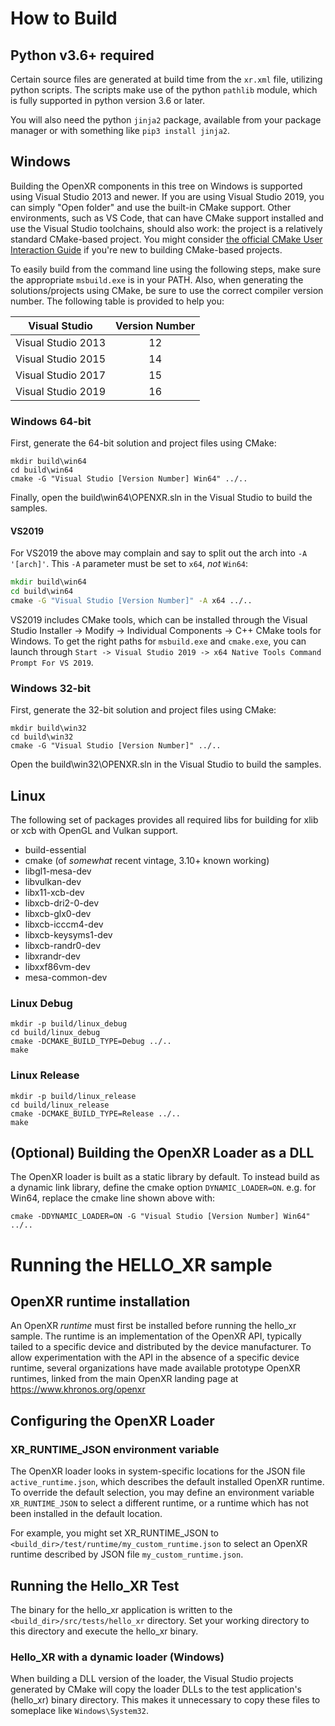 # How to Build

<!--
Copyright (c) 2014-2021, The Khronos Group Inc.

SPDX-License-Identifier: CC-BY-4.0
-->

## Python v3.6+ required

Certain source files are generated at build time from the `xr.xml` file, utilizing
python scripts. The scripts make use of the python `pathlib` module, which is
fully supported in python version 3.6 or later.

You will also need the python `jinja2` package, available from your package
manager or with something like `pip3 install jinja2`.

## Windows

Building the OpenXR components in this tree on Windows is supported using Visual
Studio 2013 and newer. If you are using Visual Studio 2019, you can simply "Open
folder" and use the built-in CMake support. Other environments, such as VS Code,
that can have CMake support installed and use the Visual Studio toolchains,
should also work: the project is a relatively standard CMake-based project. You
might consider
[the official CMake User Interaction Guide][cmake-user-interaction] if you're
new to building CMake-based projects.

[cmake-user-interaction]:https://cmake.org/cmake/help/latest/guide/user-interaction/

To easily build from the command line using the following steps, make sure the
appropriate `msbuild.exe` is in your PATH. Also, when generating the
solutions/projects using CMake, be sure to use the correct compiler version
number. The following table is provided to help you:

| Visual Studio        | Version Number |
| -------------------- |:--------------:|
| Visual Studio 2013   |       12       |
| Visual Studio 2015   |       14       |
| Visual Studio 2017   |       15       |
| Visual Studio 2019   |       16       |

### Windows 64-bit

First, generate the 64-bit solution and project files using CMake:

```
mkdir build\win64
cd build\win64
cmake -G "Visual Studio [Version Number] Win64" ../..
```

Finally, open the build\win64\OPENXR.sln in the Visual Studio to build the samples.

#### VS2019

For VS2019 the above may complain and say to split out the arch into `-A '[arch]'`.  This `-A` parameter must be set to `x64`, *not* `Win64`:

```cmd
mkdir build\win64
cd build\win64
cmake -G "Visual Studio [Version Number]" -A x64 ../..
```

VS2019 includes CMake tools, which can be installed through the Visual Studio
Installer -> Modify -> Individual Components -> C++ CMake tools for Windows. To
get the right paths for `msbuild.exe` and `cmake.exe`, you can launch through
`Start -> Visual Studio 2019 -> x64 Native Tools Command Prompt For VS 2019`.

### Windows 32-bit

First, generate the 32-bit solution and project files using CMake:

```
mkdir build\win32
cd build\win32
cmake -G "Visual Studio [Version Number]" ../..
```

Open the build\win32\OPENXR.sln in the Visual Studio to build the samples.

## Linux

The following set of packages provides all required libs for building for xlib or xcb with OpenGL and Vulkan support.
 - build-essential
 - cmake (of _somewhat_ recent vintage, 3.10+ known working)
 - libgl1-mesa-dev
 - libvulkan-dev
 - libx11-xcb-dev
 - libxcb-dri2-0-dev
 - libxcb-glx0-dev
 - libxcb-icccm4-dev
 - libxcb-keysyms1-dev
 - libxcb-randr0-dev
 - libxrandr-dev
 - libxxf86vm-dev
 - mesa-common-dev

### Linux Debug

```
mkdir -p build/linux_debug
cd build/linux_debug
cmake -DCMAKE_BUILD_TYPE=Debug ../..
make
```

### Linux Release

```
mkdir -p build/linux_release
cd build/linux_release
cmake -DCMAKE_BUILD_TYPE=Release ../..
make
```

## (Optional) Building the OpenXR Loader as a DLL

The OpenXR loader is built as a static library by default. To instead build as a dynamic link library, define
the cmake option `DYNAMIC_LOADER=ON`.  e.g. for Win64, replace the cmake line shown above with:

```
cmake -DDYNAMIC_LOADER=ON -G "Visual Studio [Version Number] Win64" ../..
```

# Running the HELLO_XR sample

## OpenXR runtime installation

An OpenXR _runtime_ must first be installed before running the hello_xr sample. The runtime is an
implementation of the OpenXR API, typically tailed to a specific device and distributed by the
device manufacturer. To allow experimentation with the API in the absence of a specific device runtime,
several organizations have made available prototype OpenXR runtimes, linked from the main OpenXR landing
page at https://www.khronos.org/openxr

## Configuring the OpenXR Loader
### XR\_RUNTIME\_JSON environment variable

The OpenXR loader looks in system-specific locations for the JSON file `active_runtime.json`, which describes the
default installed OpenXR runtime. To override the default selection, you may define an environment variable
`XR_RUNTIME_JSON` to select a different runtime, or a runtime which has not been installed in the default
location.

For example, you might set XR\_RUNTIME\_JSON to `<build_dir>/test/runtime/my_custom_runtime.json` to select
an OpenXR runtime described by JSON file `my_custom_runtime.json`.

## Running the Hello_XR Test

The binary for the hello_xr application is written to the `<build_dir>/src/tests/hello_xr` directory.
Set your working directory to this directory and execute the hello_xr binary.

### Hello_XR with a dynamic loader (Windows)

When building a DLL version of the loader, the Visual Studio projects generated by CMake will copy the loader
DLLs to the test application's (hello_xr) binary directory. This makes it unnecessary to copy these files to someplace like `Windows\System32`.

